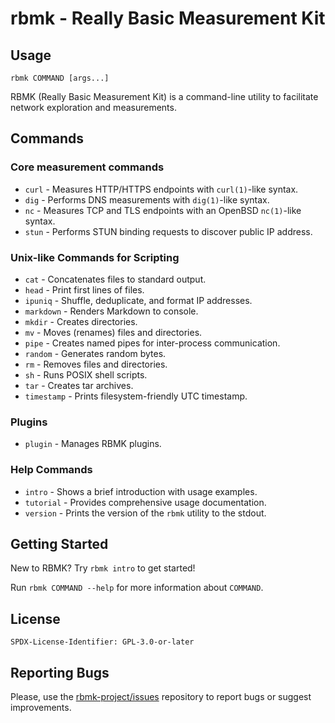 
# rbmk - Really Basic Measurement Kit

## Usage

```
rbmk COMMAND [args...]
```

RBMK (Really Basic Measurement Kit) is a command-line utility
to facilitate network exploration and measurements.

## Commands

### Core measurement commands

* `curl` - Measures HTTP/HTTPS endpoints with `curl(1)`-like syntax.
* `dig` - Performs DNS measurements with `dig(1)`-like syntax.
* `nc` - Measures TCP and TLS endpoints with an OpenBSD `nc(1)`-like syntax.
* `stun` - Performs STUN binding requests to discover public IP address.

### Unix-like Commands for Scripting

* `cat` - Concatenates files to standard output.
* `head` - Print first lines of files.
* `ipuniq` - Shuffle, deduplicate, and format IP addresses.
* `markdown` - Renders Markdown to console.
* `mkdir` - Creates directories.
* `mv` - Moves (renames) files and directories.
* `pipe` - Creates named pipes for inter-process communication.
* `random` - Generates random bytes.
* `rm` - Removes files and directories.
* `sh` - Runs POSIX shell scripts.
* `tar` - Creates tar archives.
* `timestamp` - Prints filesystem-friendly UTC timestamp.

### Plugins

* `plugin` - Manages RBMK plugins.

### Help Commands

* `intro` - Shows a brief introduction with usage examples.
* `tutorial` - Provides comprehensive usage documentation.
* `version` - Prints the version of the `rbmk` utility to the stdout.

## Getting Started

New to RBMK? Try `rbmk intro` to get started!

Run `rbmk COMMAND --help` for more information about `COMMAND`.

## License

```
SPDX-License-Identifier: GPL-3.0-or-later
```

## Reporting Bugs

Please, use the [rbmk-project/issues](https://github.com/rbmk-project/issues)
repository to report bugs or suggest improvements.
